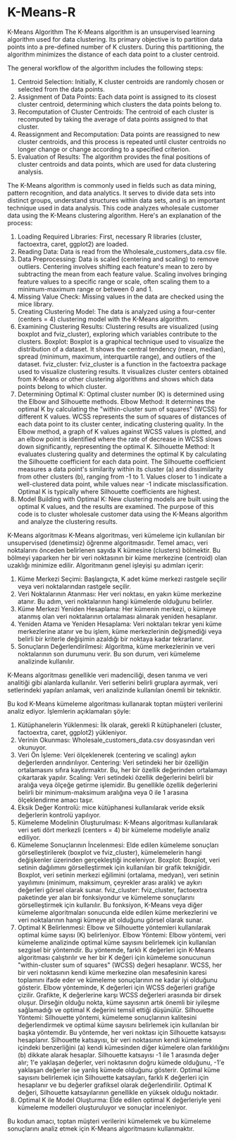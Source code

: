# K-Means-R
K-Means Algorithm
The K-Means algorithm is an unsupervised learning algorithm used for data clustering. Its primary objective is to partition data points into a pre-defined number of K clusters. During this partitioning, the algorithm minimizes the distance of each data point to a cluster centroid.

The general workflow of the algorithm includes the following steps:

1) Centroid Selection: Initially, K cluster centroids are randomly chosen or selected from the data points.
2) Assignment of Data Points: Each data point is assigned to its closest cluster centroid, determining which clusters the data points belong to.
3) Recomputation of Cluster Centroids: The centroid of each cluster is recomputed by taking the average of data points assigned to that cluster.
4) Reassignment and Recomputation: Data points are reassigned to new cluster centroids, and this process is repeated until cluster centroids no longer change or change according to a specified criterion.
5) Evaluation of Results: The algorithm provides the final positions of cluster centroids and data points, which are used for data clustering analysis.

The K-Means algorithm is commonly used in fields such as data mining, pattern recognition, and data analytics. It serves to divide data sets into distinct groups, understand structures within data sets, and is an important technique used in data analysis.
This code analyzes wholesale customer data using the K-Means clustering algorithm. Here's an explanation of the process:

1) Loading Required Libraries: First, necessary R libraries (cluster, factoextra, caret, ggplot2) are loaded.
2) Reading Data: Data is read from the Wholesale_customers_data.csv file.
3) Data Preprocessing: Data is scaled (centering and scaling) to remove outliers. Centering involves shifting each feature's mean to zero by subtracting the mean from each feature value. Scaling involves bringing feature values to a specific range or scale, often scaling them to a minimum-maximum range or between 0 and 1.
4) Missing Value Check: Missing values in the data are checked using the mice library.
5) Creating Clustering Model: The data is analyzed using a four-center (centers = 4) clustering model with the K-Means algorithm.
6) Examining Clustering Results: Clustering results are visualized (using boxplot and fviz_cluster), exploring which variables contribute to the clusters.
Boxplot: Boxplot is a graphical technique used to visualize the distribution of a dataset. It shows the central tendency (mean, median), spread (minimum, maximum, interquartile range), and outliers of the dataset.
fviz_cluster: fviz_cluster is a function in the factoextra package used to visualize clustering results. It visualizes cluster centers obtained from K-Means or other clustering algorithms and shows which data points belong to which cluster.
7) Determining Optimal K: Optimal cluster number (K) is determined using the Elbow and Silhouette methods.
Elbow Method: It determines the optimal K by calculating the "within-cluster sum of squares" (WCSS) for different K values. WCSS represents the sum of squares of distances of each data point to its cluster center, indicating clustering quality. In the Elbow method, a graph of K values against WCSS values is plotted, and an elbow point is identified where the rate of decrease in WCSS slows down significantly, representing the optimal K.
Silhouette Method: It evaluates clustering quality and determines the optimal K by calculating the Silhouette coefficient for each data point. The Silhouette coefficient measures a data point's similarity within its cluster (a) and dissimilarity from other clusters (b), ranging from -1 to 1. Values closer to 1 indicate a well-clustered data point, while values near -1 indicate misclassification. Optimal K is typically where Silhouette coefficients are highest.
8) Model Building with Optimal K: New clustering models are built using the optimal K values, and the results are examined.
The purpose of this code is to cluster wholesale customer data using the K-Means algorithm and analyze the clustering results.

K-Means algoritması
K-Means algoritması, veri kümeleme için kullanılan bir unsupervised (denetimsiz) öğrenme algoritmasıdır. Temel amacı, veri noktalarını önceden belirlenen sayıda K kümesine (clusters) bölmektir. Bu bölmeyi yaparken her bir veri noktasının bir küme merkezine (centroid) olan uzaklığı minimize edilir. Algoritmanın genel işleyişi şu adımları içerir:

1) Küme Merkezi Seçimi: Başlangıçta, K adet küme merkezi rastgele seçilir veya veri noktalarından rastgele seçilir.
2) Veri Noktalarının Atanması: Her veri noktası, en yakın küme merkezine atanır. Bu adım, veri noktalarının hangi kümelerde olduğunu belirler.
3) Küme Merkezi Yeniden Hesaplama: Her kümenin merkezi, o kümeye atanmış olan veri noktalarının ortalaması alınarak yeniden hesaplanır.
4) Yeniden Atama ve Yeniden Hesaplama: Veri noktaları tekrar yeni küme merkezlerine atanır ve bu işlem, küme merkezlerinin değişmediği veya belirli bir kriterle değişimin azaldığı bir noktaya kadar tekrarlanır.
5) Sonuçların Değerlendirilmesi: Algoritma, küme merkezlerinin ve veri noktalarının son durumunu verir. Bu son durum, veri kümeleme analizinde kullanılır.

K-Means algoritması genellikle veri madenciliği, desen tanıma ve veri analitiği gibi alanlarda kullanılır. Veri setlerini belirli gruplara ayırmak, veri setlerindeki yapıları anlamak, veri analizinde kullanılan önemli bir tekniktir.


Bu kod K-Means kümeleme algoritması kullanarak toptan müşteri verilerini analiz ediyor. İşlemlerin açıklamaları şöyle:

1) Kütüphanelerin Yüklenmesi: İlk olarak, gerekli R kütüphaneleri (cluster, factoextra, caret, ggplot2) yükleniyor.
2) Verinin Okunması: Wholesale_customers_data.csv dosyasından veri okunuyor.
3) Veri Ön İşleme: Veri ölçeklenerek (centering ve scaling) aykırı değerlerden arındırılıyor. Centering: Veri setindeki her bir özelliğin ortalamasını sıfıra kaydırmaktır. Bu, her bir özellik değerinden ortalamayı çıkartarak yapılır. Scaling: Veri setindeki özellik değerlerini belirli bir aralığa veya ölçeğe getirme işlemidir. Bu genellikle özellik değerlerini belirli bir minimum-maksimum aralığına veya 0 ile 1 arasına ölçeklendirme amacı taşır.
4) Eksik Değer Kontrolü: mice kütüphanesi kullanılarak veride eksik değerlerin kontrolü yapılıyor.
5) Kümeleme Modelinin Oluşturulması: K-Means algoritması kullanılarak veri seti dört merkezli (centers = 4) bir kümeleme modeliyle analiz ediliyor.
6) Kümeleme Sonuçlarının İncelenmesi: Elde edilen kümeleme sonuçları görselleştirilerek (boxplot ve fviz_cluster), kümelemelerin hangi değişkenler üzerinden gerçekleştiği inceleniyor.  Boxplot: Boxplot, veri setinin dağılımını görselleştirmek için kullanılan bir grafik tekniğidir. Boxplot, veri setinin merkezi eğilimini (ortalama, medyan), veri setinin yayılımını (minimum, maksimum, çeyrekler arası aralık) ve aykırı değerleri görsel olarak sunar. fviz_cluster: fviz_cluster, factoextra paketinde yer alan bir fonksiyondur ve kümeleme sonuçlarını görselleştirmek için kullanılır. Bu fonksiyon, K-Means veya diğer kümeleme algoritmaları sonucunda elde edilen küme merkezlerini ve veri noktalarının hangi kümeye ait olduğunu görsel olarak sunar.
7) Optimal K Belirlenmesi: Elbow ve Silhouette yöntemleri kullanılarak optimal küme sayısı (K) belirleniyor.
Elbow Yöntemi: Elbow yöntemi, veri kümeleme analizinde optimal küme sayısını belirlemek için kullanılan sezgisel bir yöntemdir. Bu yöntemde, farklı K değerleri için K-Means algoritması çalıştırılır ve her bir K değeri için kümeleme sonucunun "within-cluster sum of squares" (WCSS) değeri hesaplanır. WCSS, her bir veri noktasının kendi küme merkezine olan mesafesinin karesi toplamını ifade eder ve kümeleme sonuçlarının ne kadar iyi olduğunu gösterir. Elbow yönteminde, K değerleri için WCSS değerleri grafiğe çizilir. Grafikte, K değerlerine karşı WCSS değerleri arasında bir dirsek oluşur. Dirseğin olduğu nokta, küme sayısının artık önemli bir iyileşme sağlamadığı ve optimal K değerini temsil ettiği düşünülür.
Silhouette Yöntemi: Silhouette yöntemi, kümeleme sonuçlarının kalitesini değerlendirmek ve optimal küme sayısını belirlemek için kullanılan bir başka yöntemdir. Bu yöntemde, her veri noktası için Silhouette katsayısı hesaplanır. Silhouette katsayısı, bir veri noktasının kendi kümeleme içindeki benzerliğini (a) kendi kümesinden diğer kümelere olan farklılığını (b) dikkate alarak hesaplar. Silhouette katsayısı -1 ile 1 arasında değer alır; 1'e yaklaşan değerler, veri noktasının doğru kümede olduğunu, -1'e yaklaşan değerler ise yanlış kümede olduğunu gösterir. Optimal küme sayısını belirlemek için Silhouette katsayıları, farklı K değerleri için hesaplanır ve bu değerler grafiksel olarak değerlendirilir. Optimal K değeri, Silhouette katsayılarının genellikle en yüksek olduğu noktadır.
8) Optimal K ile Model Oluşturma: Elde edilen optimal K değerleriyle yeni kümeleme modelleri oluşturuluyor ve sonuçlar inceleniyor.

Bu kodun amacı, toptan müşteri verilerini kümelemek ve bu kümeleme sonuçlarını analiz etmek için K-Means algoritmasını kullanmaktır.
























